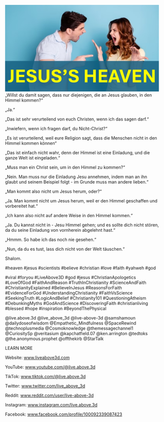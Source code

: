 ![Video cover image](../cover2.jpg "cover photo")
„Willst du damit sagen, dass nur diejenigen, die an Jesus glauben, in den Himmel kommen?“

„Ja.“

„Das ist sehr verurteilend von euch Christen, wenn ich das sagen darf.“

„Inwiefern, wenn ich fragen darf, du Nicht-Christ?“

„Es ist verurteilend, weil eure Religion sagt, dass die Menschen nicht in den Himmel kommen können“

„Das ist einfach nicht wahr, denn der Himmel ist eine Einladung, und die ganze Welt ist eingeladen.“

„Muss man ein Christ sein, um in den Himmel zu kommen?“

„Nein. Man muss nur die Einladung Jesu annehmen, indem man an ihn glaubt und seinem Beispiel folgt - im Grunde muss man andere lieben.“

„Man kommt also nicht um Jesus herum, oder?“

„Ja. Man kommt nicht um Jesus herum, weil er den Himmel geschaffen und vorbereitet hat.“

„Ich kann also nicht auf andere Weise in den Himmel kommen.“

„Ja. Du kannst nicht in - Jesu Himmel gehen; und es sollte dich nicht stören, da du seine Einladung von vornherein abgelehnt hast.“

„Hmmm. So habe ich das noch nie gesehen.“

„Nun, da du es tust, lass dich nicht von der Welt täuschen.“

Shalom.

#heaven #jesus #scientists #believe #christian #love #faith #yahweh #god

#viral #foryou #LiveAbove3D #god #jesus #ChristianApologetics #LoveOfGod #FaithAndReason #TruthInChristianity #ScienceAndFaith #ChristianityExplained #BelieveInJesus #ReasonsForFaith #EvidenceForGod #UnderstandingChristianity #FaithVsScience #SeekingTruth #LogicAndBelief #Christianity101 #QuestioningAtheism #DebunkingMyths #GodAndScience #DiscoveringFaith #christianliving #blessed #hope #inspiration #BeyondThePhysical

@live.above.3d @live_above_3d @live-above-3d @samshamoun @dailydoseofwisdom @Empathetic_Mindfulness @SpaceRewind @technoplusmedia @Cosmoknowledge @themessagechannel1 @CuriositySp @veritasium @kapchatfield.07 @ken.arrington @tedtoks @the.anonymous.prophet @offthekirb @StarTalk


LEARN MORE

Website: www.liveabove3d.com

YouTube: www.youtube.com/@live.above.3d

TikTok: www.tiktok.com/@live.above.3d

Twitter: www.twitter.com/live_above_3d

Reddit: www.reddit.com/user/live-above-3d

Instagram: www.instagram.com/live.above.3d

Facebook: www.facebook.com/profile/100092339087423
